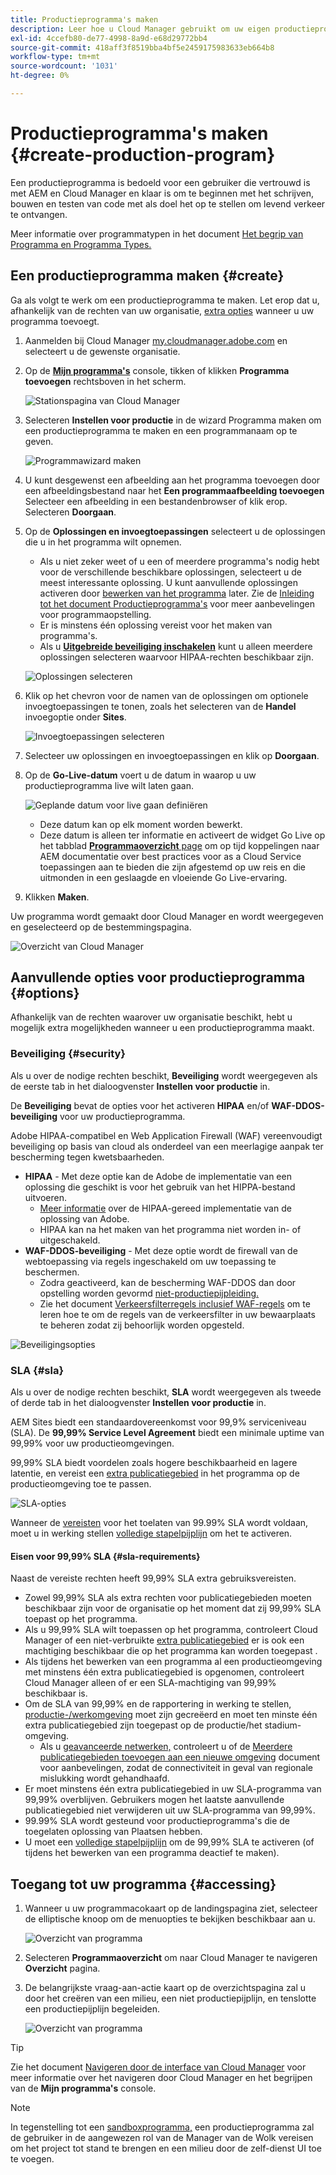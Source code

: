 ```yaml
---
title: Productieprogramma's maken
description: Leer hoe u Cloud Manager gebruikt om uw eigen productieprogramma te maken voor het hosten van liveverkeer.
exl-id: 4ccefb80-de77-4998-8a9d-e68d29772bb4
source-git-commit: 418aff3f8519bba4bf5e2459175983633eb664b8
workflow-type: tm+mt
source-wordcount: '1031'
ht-degree: 0%

---
```



# Productieprogramma&#39;s maken {#create-production-program}

Een productieprogramma is bedoeld voor een gebruiker die vertrouwd is met AEM en Cloud Manager en klaar is om te beginnen met het schrijven, bouwen en testen van code met als doel het op te stellen om levend verkeer te ontvangen.

Meer informatie over programmatypen in het document [Het begrip van Programma en Programma Types.](program-types.md)

## Een productieprogramma maken {#create}

Ga als volgt te werk om een productieprogramma te maken. Let erop dat u, afhankelijk van de rechten van uw organisatie, [extra opties](#options) wanneer u uw programma toevoegt.

1. Aanmelden bij Cloud Manager [my.cloudmanager.adobe.com](https://my.cloudmanager.adobe.com/) en selecteert u de gewenste organisatie.

1. Op de **[Mijn programma&#39;s](/help/implementing/cloud-manager/navigation.md#my-programs)** console, tikken of klikken **Programma toevoegen** rechtsboven in het scherm.

   ![Stationspagina van Cloud Manager](assets/log-in.png)

1. Selecteren **Instellen voor productie** in de wizard Programma maken om een productieprogramma te maken en een programmanaam op te geven.

   ![Programmawizard maken](assets/create-production-program.png)

1. U kunt desgewenst een afbeelding aan het programma toevoegen door een afbeeldingsbestand naar het **Een programmaafbeelding toevoegen** Selecteer een afbeelding in een bestandenbrowser of klik erop. Selecteren **Doorgaan**.

1. Op de **Oplossingen en invoegtoepassingen** selecteert u de oplossingen die u in het programma wilt opnemen.

   * Als u niet zeker weet of u een of meerdere programma&#39;s nodig hebt voor de verschillende beschikbare oplossingen, selecteert u de meest interessante oplossing. U kunt aanvullende oplossingen activeren door [bewerken van het programma](/help/implementing/cloud-manager/getting-access-to-aem-in-cloud/editing-programs.md) later. Zie de [Inleiding tot het document Productieprogramma&#39;s](/help/implementing/cloud-manager/getting-access-to-aem-in-cloud/introduction-production-programs.md) voor meer aanbevelingen voor programmaopstelling.
   * Er is minstens één oplossing vereist voor het maken van programma&#39;s.
   * Als u **[Uitgebreide beveiliging inschakelen](#security)** kunt u alleen meerdere oplossingen selecteren waarvoor HIPAA-rechten beschikbaar zijn.

   ![Oplossingen selecteren](assets/setup-prod-select.png)

1. Klik op het chevron voor de namen van de oplossingen om optionele invoegtoepassingen te tonen, zoals het selecteren van de **Handel** invoegoptie onder **Sites**.

   ![Invoegtoepassingen selecteren](assets/setup-prod-commerce.png)

1. Selecteer uw oplossingen en invoegtoepassingen en klik op **Doorgaan**.

1. Op de **Go-Live-datum** voert u de datum in waarop u uw productieprogramma live wilt laten gaan.

   ![Geplande datum voor live gaan definiëren](assets/set-up-go-live.png)

   * Deze datum kan op elk moment worden bewerkt.
   * Deze datum is alleen ter informatie en activeert de widget Go Live op het tabblad [**Programmaoverzicht** page](/help/implementing/cloud-manager/getting-access-to-aem-in-cloud/editing-programs.md#program-overview) om op tijd koppelingen naar AEM documentatie over best practices voor as a Cloud Service toepassingen aan te bieden die zijn afgestemd op uw reis en die uitmonden in een geslaagde en vloeiende Go Live-ervaring.

1. Klikken **Maken**.

Uw programma wordt gemaakt door Cloud Manager en wordt weergegeven en geselecteerd op de bestemmingspagina.

![Overzicht van Cloud Manager](assets/navigate-cm.png)

## Aanvullende opties voor productieprogramma {#options}

Afhankelijk van de rechten waarover uw organisatie beschikt, hebt u mogelijk extra mogelijkheden wanneer u een productieprogramma maakt.

### Beveiliging {#security}

Als u over de nodige rechten beschikt, **Beveiliging** wordt weergegeven als de eerste tab in het dialoogvenster **Instellen voor productie** in.

De **Beveiliging** bevat de opties voor het activeren **HIPAA** en/of **WAF-DDOS-beveiliging** voor uw productieprogramma.

Adobe HIPAA-compatibel en Web Application Firewall (WAF) vereenvoudigt beveiliging op basis van cloud als onderdeel van een meerlagige aanpak ter bescherming tegen kwetsbaarheden.

* **HIPAA** - Met deze optie kan de Adobe de implementatie van een oplossing die geschikt is voor het gebruik van het HIPPA-bestand uitvoeren.
   * [Meer informatie](https://www.adobe.com/go/hipaa-ready) over de HIPAA-gereed implementatie van de oplossing van Adobe.
   * HIPAA kan na het maken van het programma niet worden in- of uitgeschakeld.
* **WAF-DDOS-beveiliging** - Met deze optie wordt de firewall van de webtoepassing via regels ingeschakeld om uw toepassing te beschermen.
   * Zodra geactiveerd, kan de bescherming WAF-DDOS dan door opstelling worden gevormd [niet-productiepijpleiding.](/help/implementing/cloud-manager/configuring-pipelines/configuring-non-production-pipelines.md)
   * Zie het document [Verkeersfilterregels inclusief WAF-regels](/help/security/traffic-filter-rules-including-waf.md) om te leren hoe te om de regels van de verkeersfilter in uw bewaarplaats te beheren zodat zij behoorlijk worden opgesteld.

![Beveiligingsopties](assets/create-production-program-security.png)

### SLA {#sla}

Als u over de nodige rechten beschikt, **SLA** wordt weergegeven als tweede of derde tab in het dialoogvenster **Instellen voor productie** in.

AEM Sites biedt een standaardovereenkomst voor 99,9% serviceniveau (SLA). De **99,99% Service Level Agreement** biedt een minimale uptime van 99,99% voor uw productieomgevingen.

99,99% SLA biedt voordelen zoals hogere beschikbaarheid en lagere latentie, en vereist een [extra publicatiegebied](/help/implementing/cloud-manager/manage-environments.md#multiple-regions) in het programma op de productieomgeving toe te passen.

![SLA-opties](assets/create-production-program-sla.png)

Wanneer de [vereisten](#sla-requirements) voor het toelaten van 99.99% SLA wordt voldaan, moet u in werking stellen [volledige stapelpijplijn](/help/implementing/cloud-manager/configuring-pipelines/configuring-production-pipelines.md) om het te activeren.

#### Eisen voor 99,99% SLA {#sla-requirements}

Naast de vereiste rechten heeft 99,99% SLA extra gebruiksvereisten.

* Zowel 99,99% SLA als extra rechten voor publicatiegebieden moeten beschikbaar zijn voor de organisatie op het moment dat zij 99,99% SLA toepast op het programma.
* Als u 99,99% SLA wilt toepassen op het programma, controleert Cloud Manager of een niet-verbruikte [extra publicatiegebied](/help/implementing/cloud-manager/manage-environments.md#multiple-regions) er is ook een machtiging beschikbaar die op het programma kan worden toegepast .
* Als tijdens het bewerken van een programma al een productieomgeving met minstens één extra publicatiegebied is opgenomen, controleert Cloud Manager alleen of er een SLA-machtiging van 99,99% beschikbaar is.
* Om de SLA van 99,99% en de rapportering in werking te stellen, [productie-/werkomgeving](/help/implementing/cloud-manager/manage-environments.md#adding-environments) moet zijn gecreëerd en moet ten minste één extra publicatiegebied zijn toegepast op de productie/het stadium-omgeving.
   * Als u [geavanceerde netwerken,](/help/security/configuring-advanced-networking.md) controleert u of de [Meerdere publicatiegebieden toevoegen aan een nieuwe omgeving](/help/implementing/cloud-manager/manage-environments.md#adding-regions) document voor aanbevelingen, zodat de connectiviteit in geval van regionale mislukking wordt gehandhaafd.
* Er moet minstens één extra publicatiegebied in uw SLA-programma van 99,99% overblijven. Gebruikers mogen het laatste aanvullende publicatiegebied niet verwijderen uit uw SLA-programma van 99,99%.
* 99.99% SLA wordt gesteund voor productieprogramma&#39;s die de toegelaten oplossing van Plaatsen hebben.
* U moet een [volledige stapelpijplijn](/help/implementing/cloud-manager/configuring-pipelines/configuring-production-pipelines.md) om de 99,99% SLA te activeren (of tijdens het bewerken van een programma deactief te maken).

## Toegang tot uw programma {#accessing}

1. Wanneer u uw programmacokaart op de landingspagina ziet, selecteer de elliptische knoop om de menuopties te bekijken beschikbaar aan u.

   ![Overzicht van programma](assets/program-overview.png)

1. Selecteren **Programmaoverzicht** om naar Cloud Manager te navigeren **Overzicht** pagina.

1. De belangrijkste vraag-aan-actie kaart op de overzichtspagina zal u door het creëren van een milieu, een niet productiepijplijn, en tenslotte een productiepijplijn begeleiden.

   ![Overzicht van programma](assets/set-up-prod5.png)

>[!TIP]
>
>Zie het document [Navigeren door de interface van Cloud Manager](/help/implementing/cloud-manager/navigation.md) voor meer informatie over het navigeren door Cloud Manager en het begrijpen van de **Mijn programma&#39;s** console.

>[!NOTE]
>
>In tegenstelling tot een [sandboxprogramma,](introduction-sandbox-programs.md#auto-creation) een productieprogramma zal de gebruiker in de aangewezen rol van de Manager van de Wolk vereisen om het project tot stand te brengen en een milieu door de zelf-dienst UI toe te voegen.
